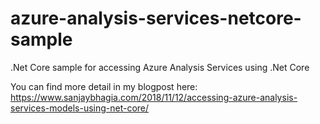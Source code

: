 # azure-analysis-services-netcore-sample
.Net Core sample for accessing Azure Analysis Services using .Net Core

You can find more detail in my blogpost here: https://www.sanjaybhagia.com/2018/11/12/accessing-azure-analysis-services-models-using-net-core/
